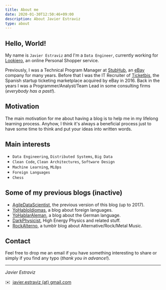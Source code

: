 ```yaml
---
title: About me
date: 2020-01-30T12:50:46+09:00
description: About Javier Estraviz
type: about
---
```


## Hello, World!

My name is `Javier Estraviz` and I'm a `Data Engineer`, currently working for [Lookiero](https://lookiero.co.uk/), an online Personal Shopper service.

Previously, I was a Technical Program Manager at [StubHub](https://en.wikipedia.org/wiki/StubHub), an [eBay](https://www.ebay.com/) company for many years. Before that I was the IT Recruiter of [Ticketbis](https://www.crunchbase.com/organization/ticketbis), the Spanish startup ticketing marketplace acquired by eBay in 2016. Back in the years I was a Programmer/Analyst/Team Lead in some consulting firms (_everybody has a past!_).

## Motivation

The main motivation for me about having a blog is to help me in my lifelong learning process. Anyhow, I think it's always a beneficial process just to have some time to think and put your ideas into written words. 


## Main interests

* `Data Engineering`, `Distributed Systems`, `Big Data`
* `Clean Code`, `Clean Architectures`, `Software Design`
* `Machine Learning`, `MLOps`
* `Foreign Languages`
* `Chess`

## Some of my previous blogs (inactive)

* [AgileDataScientist](https://estraviz.github.io/estraviz2017/), the previous version of this blog (up to 2017).
* [YoHabloIdiomas](https://yohabloidiomas.wordpress.com/), a blog about foreign languages.
* [YoHablarAleman](https://yohablaraleman.wordpress.com/), a blog about the German language.
* [DarkPhysicist](https://darkphysicist.wordpress.com/), High Energy Physics and related stuff.
* [RockAlterno](https://rockalterno.tumblr.com/), a tumblr blog about Alternative/Rock/Metal Music.

## Contact

Feel free to drop me an email if you have something interesting to share or simply if you find any typo (_thank you in advance!_).


---
_Javier Estraviz_

✉️ &nbsp;[javier.estraviz (at) gmail.com](mailto:javier.estraviz+blog@gmail.com?subject=Contact)

